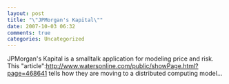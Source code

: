 ```yaml
---
layout: post
title: "\"JPMorgan's Kapital\""
date: 2007-10-03 06:32
comments: true
categories: Uncategorized
---
```

JPMorgan's Kapital is a smalltalk application for modeling price and risk. This "article":http://www.watersonline.com/public/showPage.html?page=468641 tells how they are moving to a distributed computing model...
